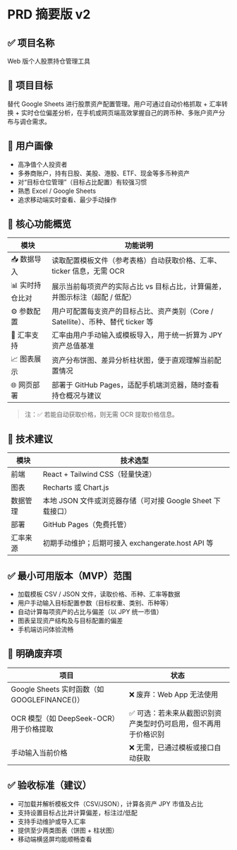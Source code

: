 # PRD 摘要版 v2

## ✅ 项目名称
Web 版个人股票持仓管理工具

## 🎯 项目目标
替代 Google Sheets 进行股票资产配置管理。用户可通过自动价格抓取 + 汇率转换 + 实时仓位偏差分析，在手机或网页端高效掌握自己的跨币种、多账户资产分布与调仓需求。

## 👤 用户画像
- 高净值个人投资者
- 多券商账户，持有日股、美股、港股、ETF、现金等多币种资产
- 对“目标仓位管理”（目标占比配置）有较强习惯
- 熟悉 Excel / Google Sheets
- 追求移动端实时查看、最少手动操作

## 📌 核心功能概览
| 模块 | 功能说明 |
| --- | --- |
| 📥 数据导入 | 读取配置模板文件（参考表格）自动获取价格、汇率、ticker 信息，无需 OCR |
| 📊 实时持仓比对 | 展示当前每项资产的实际占比 vs 目标占比，计算偏差，并图示标注（超配 / 低配） |
| ⚙️ 参数配置 | 用户可配置每支资产的目标占比、资产类别（Core / Satellite）、币种、替代 ticker 等 |
| 💱 汇率支持 | 汇率由用户手动输入或模板导入，用于统一折算为 JPY 资产总值基准 |
| 📈 图表展示 | 资产分布饼图、差异分析柱状图，便于直观理解当前配置情况 |
| 🌐 网页部署 | 部署于 GitHub Pages，适配手机端浏览器，随时查看持仓概况与建议 |

> 注：✅ 若能自动获取价格，则无需 OCR 提取价格信息。

## 🔧 技术建议
| 模块 | 技术选型 |
| --- | --- |
| 前端 | React + Tailwind CSS（轻量快速） |
| 图表 | Recharts 或 Chart.js |
| 数据管理 | 本地 JSON 文件或浏览器存储（可对接 Google Sheet 下载接口） |
| 部署 | GitHub Pages（免费托管） |
| 汇率来源 | 初期手动维护；后期可接入 exchangerate.host API 等 |

## ✅ 最小可用版本（MVP）范围
- 加载模板 CSV / JSON 文件，读取价格、币种、汇率等数据
- 用户手动输入目标配置参数（目标权重、类别、币种等）
- 自动计算每项资产的占比与偏差（以 JPY 统一市值）
- 图表呈现资产结构及与目标配置的偏差
- 手机端访问体验流畅

## 🔁 明确废弃项
| 项目 | 状态 |
| --- | --- |
| Google Sheets 实时函数（如 GOOGLEFINANCE()） | ❌ 废弃：Web App 无法使用 |
| OCR 模型（如 DeepSeek-OCR）用于价格提取 | ✅ 可选：若未来从截图识别资产类型时仍可启用，但不再用于价格识别 |
| 手动输入当前价格 | ❌ 无需，已通过模板或接口自动获取 |

## ✅ 验收标准（建议）
- 可加载并解析模板文件（CSV/JSON），计算各资产 JPY 市值及占比
- 支持设置目标占比并计算偏差，标注过/低配
- 支持手动维护或导入汇率
- 提供至少两类图表（饼图 + 柱状图）
- 移动端横竖屏均能顺畅查看

